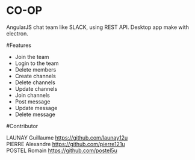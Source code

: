# CO-OP
AngularJS chat team like SLACK, using REST API. Desktop app make with electron.

#Features

- Join the team
- Login to the team
- Delete members
- Create channels
- Delete channels
- Update channels
- Join channels
- Post message
- Update message
- Delete message

#Contributor

LAUNAY Guillaume https://github.com/launay12u  
PIERRE Alexandre https://github.com/pierre121u  
POSTEL Romain    https://github.com/postel5u
